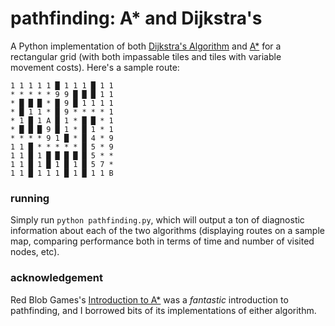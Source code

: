 # pathfinding: A* and Dijkstra's
A Python implementation of both [Dijkstra's Algorithm](https://en.wikipedia.org/wiki/Dijkstra%27s_algorithm) and
[A*](https://en.wikipedia.org/wiki/A*_search_algorithm) for a rectangular grid (with both impassable tiles and tiles
with variable movement costs). Here's a sample route:

```
1 1 1 1 1 █ 1 1 1 █ 1 1
* * * * * 9 9 █ █ █ 1 1
* █ █ █ * █ 9 █ 1 1 1 1
* █ 1 1 * █ 9 * * * * 1
* 1 █ 1 A █ 1 * █ █ * 1
* █ █ █ 9 █ 1 * █ 1 * 1
* * * * 9 1 █ * █ 4 * 9
1 1 █ * * * * * █ 5 * 9
1 1 █ 1 █ █ █ █ █ 5 * *
1 1 █ 1 █ 1 █ 1 █ 5 7 *
1 1 █ 1 1 1 █ 1 █ 1 1 B
```

### running
Simply run `python pathfinding.py`, which will output a ton of diagnostic information about each of the two algorithms
(displaying routes on a sample map, comparing performance both in terms of time and number of visited nodes, etc).

### acknowledgement
Red Blob Games's [Introduction to A*](http://www.redblobgames.com/pathfinding/a-star/introduction.html) was a
*fantastic* introduction to pathfinding, and I borrowed bits of its implementations of either algorithm.
